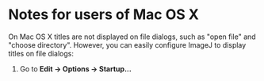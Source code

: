 # Notes for users of Mac OS X

On Mac OS X titles are not displayed on file dialogs, such as "open file" and "choose directory". However, you can easily configure ImageJ to display titles on file dialogs:

1. Go to **Edit -> Options -> Startup...**
